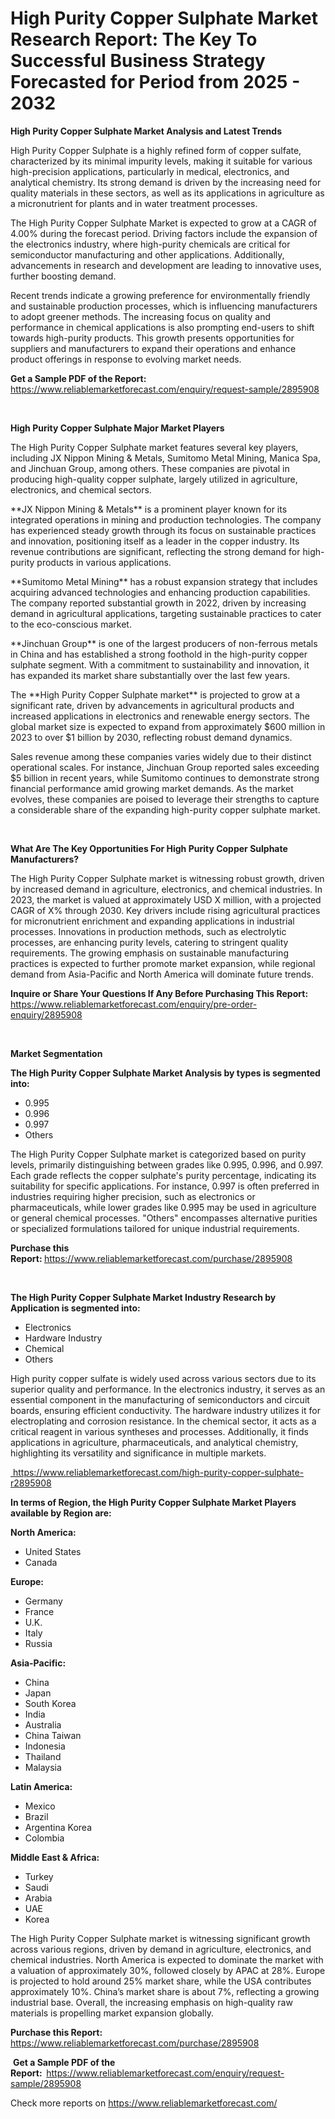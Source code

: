 <p><h1>High Purity Copper Sulphate Market Research Report: The Key To Successful Business Strategy Forecasted for Period from 2025 - 2032</h1></p><p><strong>High Purity Copper Sulphate Market Analysis and Latest Trends</strong></p>
<p><p>High Purity Copper Sulphate is a highly refined form of copper sulfate, characterized by its minimal impurity levels, making it suitable for various high-precision applications, particularly in medical, electronics, and analytical chemistry. Its strong demand is driven by the increasing need for quality materials in these sectors, as well as its applications in agriculture as a micronutrient for plants and in water treatment processes.</p><p>The High Purity Copper Sulphate Market is expected to grow at a CAGR of 4.00% during the forecast period. Driving factors include the expansion of the electronics industry, where high-purity chemicals are critical for semiconductor manufacturing and other applications. Additionally, advancements in research and development are leading to innovative uses, further boosting demand. </p><p>Recent trends indicate a growing preference for environmentally friendly and sustainable production processes, which is influencing manufacturers to adopt greener methods. The increasing focus on quality and performance in chemical applications is also prompting end-users to shift towards high-purity products. This growth presents opportunities for suppliers and manufacturers to expand their operations and enhance product offerings in response to evolving market needs.</p></p>
<p><strong>Get a Sample PDF of the Report:&nbsp;</strong> <a href="https://www.reliablemarketforecast.com/enquiry/request-sample/2895908?utm_campaign=3282&utm_medium=2&utm_source=Github&utm_content=ia&utm_term=15032025&utm_id=high-purity-copper-sulphate">https://www.reliablemarketforecast.com/enquiry/request-sample/2895908</a></p>
<p>&nbsp;</p>
<p><strong>High Purity Copper Sulphate Major Market Players</strong></p>
<p><p>The High Purity Copper Sulphate market features several key players, including JX Nippon Mining & Metals, Sumitomo Metal Mining, Manica Spa, and Jinchuan Group, among others. These companies are pivotal in producing high-quality copper sulphate, largely utilized in agriculture, electronics, and chemical sectors.</p><p>**JX Nippon Mining & Metals** is a prominent player known for its integrated operations in mining and production technologies. The company has experienced steady growth through its focus on sustainable practices and innovation, positioning itself as a leader in the copper industry. Its revenue contributions are significant, reflecting the strong demand for high-purity products in various applications.</p><p>**Sumitomo Metal Mining** has a robust expansion strategy that includes acquiring advanced technologies and enhancing production capabilities. The company reported substantial growth in 2022, driven by increasing demand in agricultural applications, targeting sustainable practices to cater to the eco-conscious market.</p><p>**Jinchuan Group** is one of the largest producers of non-ferrous metals in China and has established a strong foothold in the high-purity copper sulphate segment. With a commitment to sustainability and innovation, it has expanded its market share substantially over the last few years.</p><p>The **High Purity Copper Sulphate market** is projected to grow at a significant rate, driven by advancements in agricultural products and increased applications in electronics and renewable energy sectors. The global market size is expected to expand from approximately $600 million in 2023 to over $1 billion by 2030, reflecting robust demand dynamics.</p><p>Sales revenue among these companies varies widely due to their distinct operational scales. For instance, Jinchuan Group reported sales exceeding $5 billion in recent years, while Sumitomo continues to demonstrate strong financial performance amid growing market demands. As the market evolves, these companies are poised to leverage their strengths to capture a considerable share of the expanding high-purity copper sulphate market.</p></p>
<p>&nbsp;</p>
<p><strong>What Are The Key Opportunities For High Purity Copper Sulphate Manufacturers?</strong></p>
<p><p>The High Purity Copper Sulphate market is witnessing robust growth, driven by increased demand in agriculture, electronics, and chemical industries. In 2023, the market is valued at approximately USD X million, with a projected CAGR of X% through 2030. Key drivers include rising agricultural practices for micronutrient enrichment and expanding applications in industrial processes. Innovations in production methods, such as electrolytic processes, are enhancing purity levels, catering to stringent quality requirements. The growing emphasis on sustainable manufacturing practices is expected to further promote market expansion, while regional demand from Asia-Pacific and North America will dominate future trends.</p></p>
<p><strong>Inquire or Share Your Questions If Any Before Purchasing This Report:</strong> <a href="https://www.reliablemarketforecast.com/enquiry/pre-order-enquiry/2895908?utm_campaign=3282&utm_medium=2&utm_source=Github&utm_content=ia&utm_term=15032025&utm_id=high-purity-copper-sulphate">https://www.reliablemarketforecast.com/enquiry/pre-order-enquiry/2895908</a></p>
<p>&nbsp;</p>
<p><strong>Market Segmentation</strong></p>
<p><strong>The High Purity Copper Sulphate Market Analysis by types is segmented into:</strong></p>
<p><ul><li>0.995</li><li>0.996</li><li>0.997</li><li>Others</li></ul></p>
<p><p>The High Purity Copper Sulphate market is categorized based on purity levels, primarily distinguishing between grades like 0.995, 0.996, and 0.997. Each grade reflects the copper sulphate's purity percentage, indicating its suitability for specific applications. For instance, 0.997 is often preferred in industries requiring higher precision, such as electronics or pharmaceuticals, while lower grades like 0.995 may be used in agriculture or general chemical processes. "Others" encompasses alternative purities or specialized formulations tailored for unique industrial requirements.</p></p>
<p><strong>Purchase this Report:&nbsp;</strong><a href="https://www.reliablemarketforecast.com/purchase/2895908?utm_campaign=3282&utm_medium=2&utm_source=Github&utm_content=ia&utm_term=15032025&utm_id=high-purity-copper-sulphate">https://www.reliablemarketforecast.com/purchase/2895908</a></p>
<p>&nbsp;</p>
<p><strong>The High Purity Copper Sulphate Market Industry Research by Application is segmented into:</strong></p>
<p><ul><li>Electronics</li><li>Hardware Industry</li><li>Chemical</li><li>Others</li></ul></p>
<p><p>High purity copper sulfate is widely used across various sectors due to its superior quality and performance. In the electronics industry, it serves as an essential component in the manufacturing of semiconductors and circuit boards, ensuring efficient conductivity. The hardware industry utilizes it for electroplating and corrosion resistance. In the chemical sector, it acts as a critical reagent in various syntheses and processes. Additionally, it finds applications in agriculture, pharmaceuticals, and analytical chemistry, highlighting its versatility and significance in multiple markets.</p></p>
<p><a href="https://www.reliablemarketforecast.com/high-purity-copper-sulphate-r2895908?utm_campaign=3282&utm_medium=2&utm_source=Github&utm_content=ia&utm_term=15032025&utm_id=high-purity-copper-sulphate">&nbsp;https://www.reliablemarketforecast.com/high-purity-copper-sulphate-r2895908</a></p>
<p><strong>In terms of Region, the High Purity Copper Sulphate Market Players available by Region are:</strong></p>
<p>
    <p> <strong> North America: </strong>
        <ul>
            <li>United States</li>
            <li>Canada</li>
        </ul>
        </p> 
    <p> <strong> Europe: </strong>
        <ul>
            <li>Germany</li>
            <li>France</li>
            <li>U.K.</li>
            <li>Italy</li>
            <li>Russia</li>
        </ul>
        </p> 
    <p> <strong> Asia-Pacific: </strong>
        <ul>
            <li>China</li>
            <li>Japan</li>
            <li>South Korea</li>
            <li>India</li>
            <li>Australia</li>
            <li>China Taiwan</li>
            <li>Indonesia</li>
            <li>Thailand</li>
            <li>Malaysia</li>
        </ul>
        </p> 
    <p> <strong> Latin America: </strong>
        <ul>
            <li>Mexico</li>
            <li>Brazil</li>
            <li>Argentina Korea</li>
            <li>Colombia</li>
        </ul>
        </p> 
    <p> <strong> Middle East & Africa: </strong>
        <ul>
            <li>Turkey</li>
            <li>Saudi</li>
            <li>Arabia</li>
            <li>UAE</li>
            <li>Korea</li>
        </ul>
    </p>
    </p>
<p><p>The High Purity Copper Sulphate market is witnessing significant growth across various regions, driven by demand in agriculture, electronics, and chemical industries. North America is expected to dominate the market with a valuation of approximately 30%, followed closely by APAC at 28%. Europe is projected to hold around 25% market share, while the USA contributes approximately 10%. China’s market share is about 7%, reflecting a growing industrial base. Overall, the increasing emphasis on high-quality raw materials is propelling market expansion globally.</p></p>
<p><strong>Purchase this Report: </strong><a href="https://www.reliablemarketforecast.com/purchase/2895908?utm_campaign=3282&utm_medium=2&utm_source=Github&utm_content=ia&utm_term=15032025&utm_id=high-purity-copper-sulphate">https://www.reliablemarketforecast.com/purchase/2895908</a></p>
<p>&nbsp;<strong>Get a Sample PDF of the Report:&nbsp;&nbsp;</strong><a href="https://www.reliablemarketforecast.com/enquiry/request-sample/2895908?utm_campaign=3282&utm_medium=2&utm_source=Github&utm_content=ia&utm_term=15032025&utm_id=high-purity-copper-sulphate">https://www.reliablemarketforecast.com/enquiry/request-sample/2895908</a></p>
<p><strong></strong></p>
<p>Check more reports on <a href="https://www.reliablemarketforecast.com/?utm_campaign=3282&utm_medium=2&utm_source=Github&utm_content=ia&utm_term=15032025&utm_id=high-purity-copper-sulphate">https://www.reliablemarketforecast.com/</a></p>